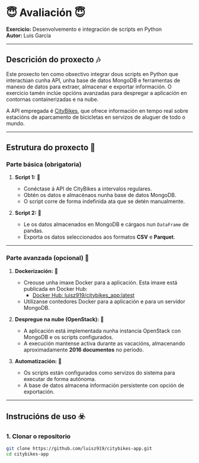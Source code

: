 # 😇 Avaliación  😇
**Exercicio:** Desenvolvemento e integración de scripts en Python  
**Autor:** Luis García  

---

## Descrición do proxecto 🎶

Este proxecto ten como obxectivo integrar dous scripts en Python que interactúan cunha API, unha base de datos MongoDB e ferramentas de manexo de datos para extraer, almacenar e exportar información. O exercicio tamén inclúe opcións avanzadas para despregar a aplicación en contornas containerizadas e na nube.

A API empregada é [CityBikes](https://citybik.es/), que ofrece información en tempo real sobre estacións de aparcamento de bicicletas en servizos de aluguer de todo o mundo.

---

## Estrutura do proxecto 🐧


### **Parte básica (obrigatoria)**

1. **Script 1:**  🤖
   - Conéctase á API de CityBikes a intervalos regulares.
   - Obtén os datos e almacénaos nunha base de datos MongoDB.
   - O script corre de forma indefinida ata que se detén manualmente.

2. **Script 2:**  🐃
   - Le os datos almacenados en MongoDB e cárgaos nun `DataFrame` de pandas.
   - Exporta os datos seleccionados aos formatos **CSV** e **Parquet**.

---

### **Parte avanzada (opcional)** 🐸

1. **Dockerización:** 🤩
   - Creouse unha imaxe Docker para a aplicación. Esta imaxe está publicada en Docker Hub:
     - [Docker Hub: luisz919/citybikes_app:latest](https://hub.docker.com/r/luisz919/citybikes_app)
   - Utilízanse contedores Docker para a aplicación e para un servidor MongoDB.
   
2. **Despregue na nube (OpenStack):** 🫠
   - A aplicación está implementada nunha instancia OpenStack con MongoDB e os scripts configurados.
   - A execución mantense activa durante as vacacións, almacenando aproximadamente **2016 documentos** no período.

3. **Automatización:** 🦦
   - Os scripts están configurados como servizos do sistema para executar de forma autónoma.
   - A base de datos almacena información persistente con opción de exportación.

---

## Instrucións de uso ☣️

### **1. Clonar o repositorio**
```bash
git clone https://github.com/luisz919/citybikes-app.git
cd citybikes-app
